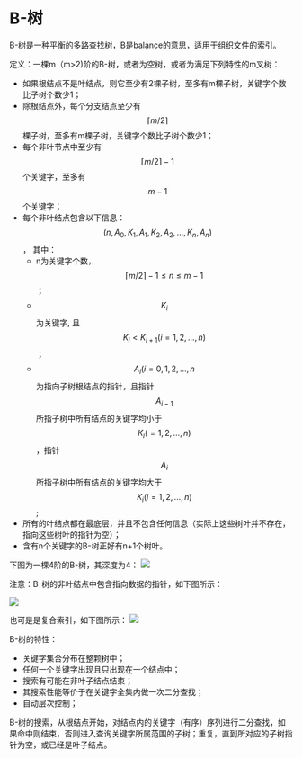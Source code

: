# B-树

B-树是一种平衡的多路查找树，B是balance的意思，适用于组织文件的索引。

定义：一棵m（m>2)阶的B-树，或者为空树，或者为满足下列特性的m叉树：
- 如果根结点不是叶结点，则它至少有2棵子树，至多有m棵子树，关键字个数比子树个数少1；
- 除根结点外，每个分支结点至少有$$ \lceil{m/2}\rceil $$棵子树，至多有m棵子树，关键字个数比子树个数少1；
- 每个非叶节点中至少有$$ \lceil{m/2}\rceil-1 $$个关键字，至多有$$ m-1 $$个关键字；
- 每个非叶结点包含以下信息：
$$ (n, A_0, K_1, A_1, K_2, A_2, ..., K_n, A_n) $$，
其中：
  - n为关键字个数，$$ \lceil{m/2}\rceil-1 \le n \le m-1 $$；
  - $$ K_i $$为关键字, 且$$ K_i<K_{i+1} (i=1,2,\ldots,n) $$；
  - $$ A_i (i=0,1,2,\ldots,n $$为指向子树根结点的指针，且指针$$ A_{i-1} $$所指子树中所有结点的关键字均小于$$ K_i (= 1,2,\ldots,n) $$，指针$$ A_i $$所指子树中所有结点的关键字均大于$$ K_i (i=1,2,\ldots, n) $$;
- 所有的叶结点都在最底层，并且不包含任何信息（实际上这些树叶并不存在，指向这些树叶的指针为空）；
- 含有n个关键字的B-树正好有n+1个树叶。

下图为一棵4阶的B-树，其深度为4：
![](E:\code_kata\b_tree.jpg)

注意：B-树的非叶结点中包含指向数据的指针，如下图所示：

![](E:\code_kata\b_tree2.jpg)

也可是是复合索引，如下图所示：
![](E:\code_kata\b_tree3.jpg)

B-树的特性：
- 关键字集合分布在整颗树中；
- 任何一个关键字出现且只出现在一个结点中；
- 搜索有可能在非叶子结点结束；
- 其搜索性能等价于在关键字全集内做一次二分查找；
- 自动层次控制；

B-树的搜索，从根结点开始，对结点内的关键字（有序）序列进行二分查找，如果命中则结束，否则进入查询关键字所属范围的子树；重复，直到所对应的子树指针为空，或已经是叶子结点。
